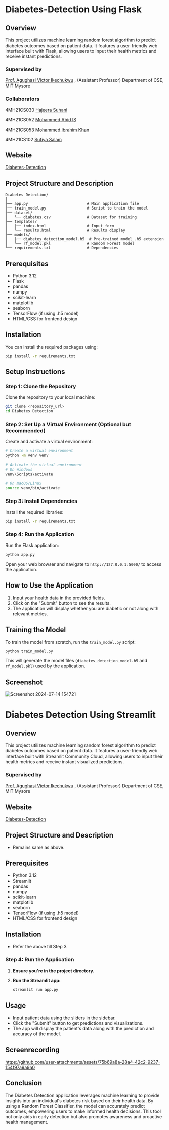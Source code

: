 # Diabetes-Detection Using Flask

## Overview
This project utilizes machine learning random forest algorithm to predict diabetes outcomes based on patient data.
It features a user-friendly web interface built with Flask, allowing users to input their health metrics and receive instant predictions.

### Supervised by 
[Prof. Agughasi Victor Ikechukwu](https://github.com/Victor-Ikechukwu) ,
(Assistant Professor) Department of CSE, MIT Mysore

### Collaborators
4MH21CS030 [Hajeera Suhani](https://github.com/hajira25)

4MH21CS052 [Mohammed Abid IS](https://github.com/mdabid15)

4MH21CS053 [Mohammed Ibrahim Khan](https://github.com/ibrahim2604)

4MH21CS102 [Sufiya Salam](https://github.com/sufiyasalam)

## Website

[Diabetes-Detection](http://127.0.0.1:5000)

## Project Structure and Description 

```
Diabetes Detection/
│
├── app.py                          # Main application file
├── train_model.py                  # Script to train the model
├── dataset/
│   └── diabetes.csv                # Dataset for training
├── templates/
│   ├── index.html                  # Input form
│   └── results.html                # Results display
├── models/
│   ├── diabetes_detection_model.h5  # Pre-trained model .h5 extension
│   └── rf_model.pkl                # Random Forest model
└── requirements.txt                # Dependencies
```

## Prerequisites

- Python 3.12
- Flask
- pandas
- numpy
- scikit-learn
- matplotlib
- seaborn
- TensorFlow (if using .h5 model)
- HTML/CSS for frontend design

## Installation

You can install the required packages using:

```bash
pip install -r requirements.txt
```
## Setup Instructions

### Step 1: Clone the Repository

Clone the repository to your local machine:

```bash
git clone <repository_url>
cd Diabetes Detection
```

### Step 2: Set Up a Virtual Environment (Optional but Recommended)

Create and activate a virtual environment:

```bash
# Create a virtual environment
python -m venv venv

# Activate the virtual environment
# On Windows
venv\Scripts\activate

# On macOS/Linux
source venv/bin/activate
```

### Step 3: Install Dependencies

Install the required libraries:

```bash
pip install -r requirements.txt
```

### Step 4: Run the Application

Run the Flask application:

```bash
python app.py
```

Open your web browser and navigate to `http://127.0.0.1:5000/` to access the application.

## How to Use the Application

1. Input your health data in the provided fields.
2. Click on the "Submit" button to see the results.
3. The application will display whether you are diabetic or not along with relevant metrics.

## Training the Model

To train the model from scratch, run the `train_model.py` script:

```bash
python train_model.py
```

This will generate the model files (`diabetes_detection_model.h5` and `rf_model.pkl`) used by the application.

## Screenshot
![Screenshot 2024-07-14 154721](https://github.com/user-attachments/assets/c6f8f55e-943c-452e-bde6-86e089390e15)

# Diabetes Detection Using Streamlit

## Overview
This project utilizes machine learning random forest algorithm to predict diabetes outcomes based on patient data.
It features a user-friendly web interface built with Streamlit Community Cloud, allowing users to input their health metrics and receive instant visualized predictions.

### Supervised by 
[Prof. Agughasi Victor Ikechukwu](https://github.com/Victor-Ikechukwu) ,
(Assistant Professor) Department of CSE, MIT Mysore

## Website

[Diabetes-Detection](https://diabetesdetection-ss.streamlit.app/)

## Project Structure and Description  
- Remains same as above.

## Prerequisites

- Python 3.12
- Streamlit
- pandas
- numpy
- scikit-learn
- matplotlib
- seaborn
- TensorFlow (if using .h5 model)
- HTML/CSS for frontend design

## Installation
- Refer the above till Step 3

### Step 4: Run the Application
1. **Ensure you're in the project directory.**

2. **Run the Streamlit app:**

   ```bash
   streamlit run app.py

## Usage

*   Input patient data using the sliders in the sidebar.
*   Click the "Submit" button to get predictions and visualizations.
*   The app will display the patient's data along with the prediction and accuracy of the model.

## Screenrecording



https://github.com/user-attachments/assets/75b69a8a-28a4-42c2-9237-154f97a9a9a0




## Conclusion

The Diabetes Detection application leverages machine learning to provide insights into an individual's diabetes risk based on their health data. By using a Random Forest Classifier, the model can accurately predict outcomes, empowering users to make informed health decisions. This tool not only aids in early detection but also promotes awareness and proactive health management.


